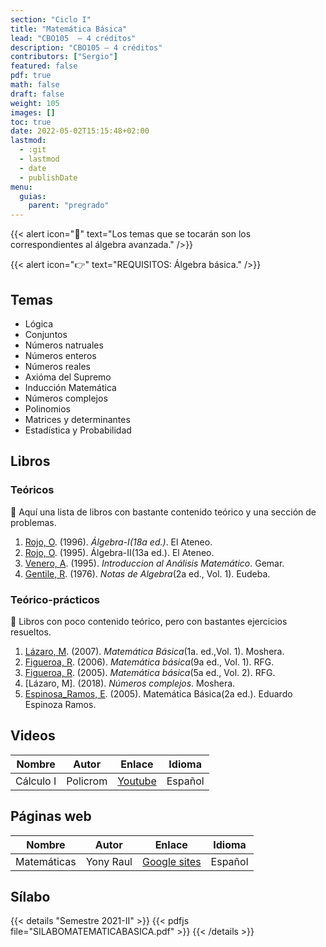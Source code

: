 ```yaml
---
section: "Ciclo I"
title: "Matemática Básica"
lead: "CBO105  — 4 créditos"
description: "CBO105 — 4 créditos"
contributors: ["Sergio"]
featured: false
pdf: true
math: false
draft: false
weight: 105
images: []
toc: true
date: 2022-05-02T15:15:48+02:00
lastmod:
  - :git
  - lastmod
  - date
  - publishDate
menu:
  guias:
    parent: "pregrado"
---
```


{{< alert icon="📌" text="Los temas que se tocarán son los correspondientes al álgebra avanzada." />}}

{{< alert icon="👉" text="REQUISITOS: Álgebra básica." />}}

## Temas

- Lógica
- Conjuntos
- Números natruales
- Números enteros
- Números reales
- Axióma del Supremo
- Inducción Matemática
- Números complejos
- Polinomios
- Matrices y determinantes
- Estadística y Probabilidad

## Libros

### Teóricos

🔸 Aquí una lista de libros con bastante contenido teórico y una sección de problemas.

1. [Rojo, O](https://drive.google.com/file/d/1hFS2HuVdE4DibnRuEAxpOkN8d6CbXGnQ/view?usp=sharing). (1996). *Álgebra-I(18a ed.)*. El Ateneo.
2. [Rojo, O](https://drive.google.com/file/d/1uCbpHm7lbPEhfrJaRT9biKLgbH-PQZv8/view?usp=sharing). (1995). Álgebra-II(13a ed.). El Ateneo.
3. [Venero, A](https://drive.google.com/file/d/1D9-eHpMqVvII6WZnPMWPL3MqUrPohy2_/view?usp=sharing). (1995). *Introduccion al Análisis Matemático*. Gemar.
4. [Gentile, R](https://drive.google.com/file/d/13kKA8Ic-bmqjoEgPwu2_7IlmStm6T1Mt/view?usp=sharing). (1976). *Notas de Algebra*(2a ed., Vol. 1). Eudeba.

### Teórico-prácticos

🔸 Libros con poco contenido teórico, pero con bastantes ejercicios resueltos.

1. [Lázaro, M](https://drive.google.com/file/d/1OwicsJhfX-GpEbIk6auS9WwKUAK98-M4/view?usp=sharing). (2007). *Matemática Básica*(1a. ed.,Vol. 1). Moshera.
2. [Figueroa, R](https://drive.google.com/file/d/1AZ7CJfHB66GCQiZyeCrKOQefJOGtVE1I/view?usp=sharing). (2006). *Matemática básica*(9a ed., Vol. 1). RFG.
3. [Figueroa, R](https://drive.google.com/file/d/1AMxpYu_oFqkqoUNYI3pZKxZzgvumrFte/view?usp=sharing). (2005). *Matemática básica*(5a ed., Vol. 2). RFG.
4. [Lázaro, M]. (2018). *Números complejos*. Moshera.
5. [Espinosa_Ramos, E](https://drive.google.com/file/d/1tQUVLXG3ynQ5RlnPbRCad5ghNee0_-wh/view?usp=sharing). (2005). Matemática Básica(2a ed.). Eduardo Espinoza Ramos.

## Videos

|Nombre|Autor|Enlace|Idioma|
|------|-----|------|------|
|Cálculo I|Policrom|[Youtube](https://www.youtube.com/playlist?list=PLkLofDCDJhEdV1akjcGRMUpuO8oG5is11)|Español|

## Páginas web

|Nombre|Autor|Enlace|Idioma|
|------|-----|------|------|
|Matemáticas|Yony Raul|[Google sites](https://sites.google.com/view/yonyraul/matematicabasica?authuser=0)|Español|

## Sílabo

{{< details "Semestre 2021-II" >}}
{{< pdfjs file="SILABOMATEMATICABASICA.pdf" >}}
{{< /details >}}
